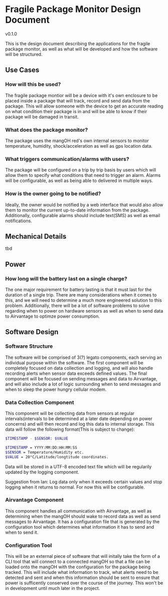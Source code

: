 # Fragile Package Monitor Design Document

v0.1.0

This is the design document describing the applications for the fragile package
monitor, as well as what will be developed and how the software will be structured.

## Use Cases

### How will this be used?

The fragile package montior will be a device with it's own enclosure to be placed
 inside a package that will track, record and send data from the package. This
 will allow someone with the device to get an accurate reading on what condition
 their package is in and will be able to know if their package will be damaged
 in transit.

### What does the package monitor?

The package uses the mangOH red's own internal sensors to monitor temperature,
humidity, shock/acceleration as well as gps location data.

### What triggers communication/alarms with users?

The package will be configured on a trip by trip basis by users which will allow
them to specify what conditions that need to trigger an alarm. Alarms will be configurable,
as well as being able to delivered in multiple ways.

### How is the owner going to be notified?

Ideally, the owner would be notified by a web interface that would also allow
them to monitor the current up-to-date information from the package.
Additionally, configurable alarms should include text(SMS) as well as email notifications.

## Mechanical Details

tbd

## Power

### How long will the battery last on a single charge?

The one major requirement for battery lasting is that it must last for the
duration of a single trip. There are many considerations when it comes to this,
and we will need to determine a much more engineered solution to this problem.
Additionally, there will be a lot of software problems to solve regarding when
to power on hardware sensors as well as when to send data to Airvantage to optimze
power consumption.

## Software Design

### Software Structure

The software will be comprised of 3(?) legato components, each serving an individual
purpose within the software. The first component will be completely focused on
data collection and logging, and will also handle recording alerts when sensor
data exceeds defined values. The final component will be focused on sending
messages and data to Airvantage, and will also include a lot of logic surrounding
when to send messages and when to sleep the power hungry cellular modem.

### Data Collection Component

This component will be collecting data from sensors at regular intervals(intervals
to be determined at a later date depending on power concerns) and will then
record and log this data to internal storage. This data will follow the following
format(This is subject to change):

``` bash
$TIMESTAMP - $SENSOR: $VALUE

$TIMESTAMP = YYYY:MM:DD:HH:MM:SS
$SENSOR = Temperature/Humidity etc.
$VALUE = 20°C/Latitude/longtitude coordinates.
```

Data will be stored in a UTF-8 encoded text file which will be regularily updated
by the logging component.

Suggestion from Ian: Log data only when it exceeds certain values and stop
logging when it returns to normal. For now this will be configurable.

### Airvantage Component

This component handles all communication with Airvantage, as well as determining
when the mangOH should wake to record data as well as send messages to Airvantage.
It has a configuration file that is generated by the configuration tool which
determines what information it has to send and when to send it.

### Configuration Tool

This will be an external piece of software that will initally take the form of
a CLI tool that will connect to a connected mangOH so that a file can be loaded
onto the mangOH with the configuration for the package being tracked. This will
include what information to track, what alerts need to be detected and sent and
when this information should be sent to ensure that power is sufficently conserved
over the course of the journey. This won't be in development until much later in
the project.
